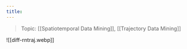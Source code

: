 ```yaml
---
title:
---
```

> Topic: [[Spatiotemporal Data Mining]], [[Trajectory Data Mining]]

![[diff-rntraj.webp]]
